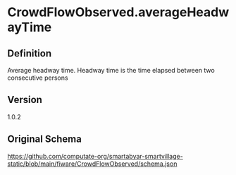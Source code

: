 # CrowdFlowObserved.averageHeadwayTime

## Definition
Average headway time. Headway time is the time elapsed between two consecutive persons

## Version
1.0.2

## Original Schema
https://github.com/computate-org/smartabyar-smartvillage-static/blob/main/fiware/CrowdFlowObserved/schema.json

